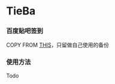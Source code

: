 # TieBa

### 百度贴吧签到<br>

COPY FROM [THIS](https://github.com/zhouxt96/tb)，只留做自己使用的备份

### 使用方法<br>

Todo
